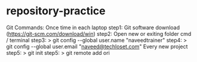 # repository-practice
Git Commands: Once time in each laptop step1: Git software download (https://git-scm.com/download/win) step2: Open new or exiting folder cmd / terminal  step3: > git config --global user.name "naveedtrainer" step4: > git config --global user.email "naveed@techloset.com"  Every new project step5: > git init step5: > git remote add ori
